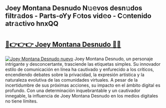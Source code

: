 ## Joey Montana Desnudo N𝚞𝚎vos desn𝚞dos filtr𝚊dos - Parts-oYy F𝚘tos vid𝚎o - C𝚘ntenido atr𝚊ctivo hnxQQ

# <h2><a href="http://mbbzz26.tromn.icu/?c=Joey+Montana+Desnudo">🔗👉👉👉 Joey Montana Desnudo 🔗🔗</a></h2>

[![Joey Montana Desnudo nuevo](https://i.imgur.com/pEAQMta.gif)](http://mbbzz26.tromn.icu/?c=Joey+Montana+Desnudo)
Joey Montana Desnudo, un personaje intrigante y desconcertante, trasciende las etiquetas simples. Su innovador estilo de comunicación en línea ha cautivado y enfurecido a los críticos, encendiendo debates sobre la privacidad, la expresión artística y la naturaleza evolutiva de las comunidades virtuales. A pesar de la incertidumbre de sus próximas acciones, su impacto en el ámbito digital es profundo. Con una determinación inquebrantable y un cautivador innegable, la influencia de Joey Montana Desnudo en los medios digitales no tiene límites.
